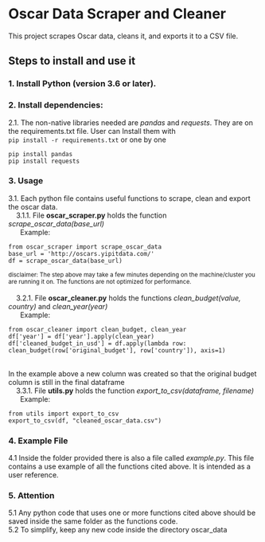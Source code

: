 # Oscar Data Scraper and Cleaner

This project scrapes Oscar data, cleans it, and exports it to a CSV file.

## Steps to install and use it

### 1. **Install Python** (version 3.6 or later). 
### 2. **Install dependencies:** 
   2.1. The non-native libraries needed are *pandas* and *requests*. They are on the requirements.txt file. User can Install them with \
   `pip install -r requirements.txt` 
   or one by one 
   ```
pip install pandas
pip install requests
```
### 3. **Usage** 
   3.1. Each python file contains useful functions to scrape, clean and export the oscar data. \
&nbsp;&nbsp;&nbsp;&nbsp;3.1.1. File **oscar_scraper.py** holds the function *scrape_oscar_data(base_url)* \
&nbsp;&nbsp;&nbsp;&nbsp;&nbsp;&nbsp;Example: 
```
from oscar_scraper import scrape_oscar_data
base_url = 'http://oscars.yipitdata.com/' 
df = scrape_oscar_data(base_url)
```
<sub>disclaimer: The step above may take a few minutes depending on the machine/cluster you are running it on. The functions are not optimized for performance.</sub> \
\
&nbsp;&nbsp;&nbsp;&nbsp;3.2.1. File **oscar_cleaner.py** holds the functions *clean_budget(value, country)* and *clean_year(year)* \
&nbsp;&nbsp;&nbsp;&nbsp;&nbsp;&nbsp;Example: 

```
from oscar_cleaner import clean_budget, clean_year 
df['year'] = df['year'].apply(clean_year) 
df['cleaned_budget_in_usd'] = df.apply(lambda row: clean_budget(row['original_budget'], row['country']), axis=1) 
```
\
In the example above a new column was created so that the original budget column is still in the final dataframe
\
&nbsp;&nbsp;&nbsp;&nbsp;3.3.1. File **utils.py** holds the function *export_to_csv(dataframe, filename)* \
&nbsp;&nbsp;&nbsp;&nbsp;&nbsp;&nbsp;Example: 
```
from utils import export_to_csv 
export_to_csv(df, "cleaned_oscar_data.csv") 
```
### 4. **Example File** 
   4.1 Inside the folder provided there is also a file called *example.py*. This file contains a use example of all the functions cited above. It is intended as a user reference.
### 5. **Attention** 
   5.1 Any python code that uses one or more functions cited above should be saved inside the same folder as the functions code. \
   5.2 To simplify, keep any new code inside the directory oscar_data 
